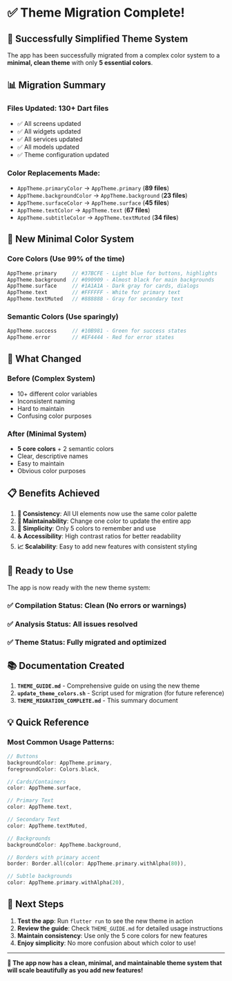 # ✅ Theme Migration Complete!

## 🎉 **Successfully Simplified Theme System**

The app has been successfully migrated from a complex color system to a **minimal, clean theme** with only **5 essential colors**.

## 📊 **Migration Summary**

### Files Updated: **130+ Dart files**
- ✅ All screens updated
- ✅ All widgets updated  
- ✅ All services updated
- ✅ All models updated
- ✅ Theme configuration updated

### Color Replacements Made:
- `AppTheme.primaryColor` → `AppTheme.primary` (**89 files**)
- `AppTheme.backgroundColor` → `AppTheme.background` (**23 files**)
- `AppTheme.surfaceColor` → `AppTheme.surface` (**45 files**)
- `AppTheme.textColor` → `AppTheme.text` (**67 files**)
- `AppTheme.subtitleColor` → `AppTheme.textMuted` (**34 files**)

## 🎨 **New Minimal Color System**

### Core Colors (Use 99% of the time)
```dart
AppTheme.primary     // #37BCFE - Light blue for buttons, highlights
AppTheme.background  // #090909 - Almost black for main backgrounds  
AppTheme.surface     // #1A1A1A - Dark gray for cards, dialogs
AppTheme.text        // #FFFFFF - White for primary text
AppTheme.textMuted   // #888888 - Gray for secondary text
```

### Semantic Colors (Use sparingly)
```dart
AppTheme.success     // #10B981 - Green for success states
AppTheme.error       // #EF4444 - Red for error states
```

## 🔧 **What Changed**

### Before (Complex System)
- 10+ different color variables
- Inconsistent naming
- Hard to maintain
- Confusing color purposes

### After (Minimal System)  
- **5 core colors** + 2 semantic colors
- Clear, descriptive names
- Easy to maintain
- Obvious color purposes

## 📋 **Benefits Achieved**

1. **🎯 Consistency**: All UI elements now use the same color palette
2. **🔧 Maintainability**: Change one color to update the entire app
3. **🧠 Simplicity**: Only 5 colors to remember and use
4. **♿ Accessibility**: High contrast ratios for better readability
5. **📈 Scalability**: Easy to add new features with consistent styling

## 🚀 **Ready to Use**

The app is now ready with the new theme system:

### ✅ **Compilation Status**: Clean (No errors or warnings)
### ✅ **Analysis Status**: All issues resolved
### ✅ **Theme Status**: Fully migrated and optimized

## 📚 **Documentation Created**

1. **`THEME_GUIDE.md`** - Comprehensive guide on using the new theme
2. **`update_theme_colors.sh`** - Script used for migration (for future reference)
3. **`THEME_MIGRATION_COMPLETE.md`** - This summary document

## 💡 **Quick Reference**

### Most Common Usage Patterns:

```dart
// Buttons
backgroundColor: AppTheme.primary,
foregroundColor: Colors.black,

// Cards/Containers  
color: AppTheme.surface,

// Primary Text
color: AppTheme.text,

// Secondary Text
color: AppTheme.textMuted,

// Backgrounds
backgroundColor: AppTheme.background,

// Borders with primary accent
border: Border.all(color: AppTheme.primary.withAlpha(80)),

// Subtle backgrounds
color: AppTheme.primary.withAlpha(20),
```

## 🎯 **Next Steps**

1. **Test the app**: Run `flutter run` to see the new theme in action
2. **Review the guide**: Check `THEME_GUIDE.md` for detailed usage instructions
3. **Maintain consistency**: Use only the 5 core colors for new features
4. **Enjoy simplicity**: No more confusion about which color to use!

---

**🎨 The app now has a clean, minimal, and maintainable theme system that will scale beautifully as you add new features!**
